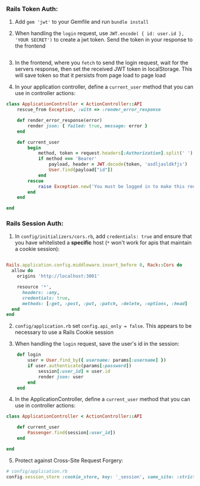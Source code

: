 ### Rails Token Auth:

1. Add `gem 'jwt'` to your Gemfile and run `bundle install`

2. When handling the `login` request, use `JWT.encode( { id: user.id }, 'YOUR SECRET')` to create a jwt token. Send the token in your response to the frontend

```ruby

```

3. In the frontend, where you `fetch` to send the login request, wait for the servers response, then set the received JWT token in localStorage. This will save token so that it persists from page load to page load

4. In your application controller, define a `current_user` method that you can use in controller actions:

```ruby
class ApplicationController < ActionController::API
    rescue_from Exception, :with => :render_error_response

    def render_error_response(error)
        render json: { failed: true, message: error }
    end

    def current_user
        begin
            method, token = request.headers[:Authorization].split(' ')
            if method === 'Bearer'
                payload, header = JWT.decode(token, 'asdljasldkfjs')
                User.find(payload["id"])
            end
        rescue
            raise Exception.new('You must be logged in to make this request')
        end
    end

end

```


### Rails Session Auth:

1. In `config/initializers/cors.rb`, add `credentials: true` and ensure that you have whitelisted a **specific** host (`*` won't work for apis that maintain a cookie session):

```ruby

Rails.application.config.middleware.insert_before 0, Rack::Cors do
  allow do
    origins 'http://localhost:3001'

    resource '*',
      headers: :any,
      credentials: true,
      methods: [:get, :post, :put, :patch, :delete, :options, :head]
  end
end
```

2. `config/application.rb` set  `config.api_only = false`. This appears to be necessary to use a Rails Cookie session

3. When handling the `login` request, save the user's id in the session: 

```ruby
    def login
        user = User.find_by({ username: params[:username] })
        if user.authenticate(params[:password])
            session[:user_id] = user.id
            render json: user
        end
    end
```

4. In the ApplicationController, define a `current_user` method that you can use in controller actions:

```ruby
class ApplicationController < ActionController::API

    def current_user
        Passenger.find(session[:user_id])
    end

end
```

5. Protect against Cross-Site Request Forgery:

```ruby
# config/application.rb
config.session_store :cookie_store, key: '_session', same_site: :strict
```